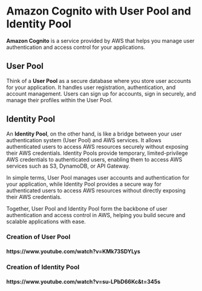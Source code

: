 <!DOCTYPE html>
<html lang="en">
<head>
  <meta charset="UTF-8">
  <meta name="viewport" content="width=device-width, initial-scale=1.0">
  <title>Amazon Cognito with User Pool and Identity Pool</title>
</head>
<body>
  <h1>Amazon Cognito with User Pool and Identity Pool</h1>
  <p><strong>Amazon Cognito</strong> is a service provided by AWS that helps you manage user authentication and access control for your applications.</p>
  <h2>User Pool</h2>
  <p>Think of a <strong>User Pool</strong> as a secure database where you store user accounts for your application. It handles user registration, authentication, and account management. Users can sign up for accounts, sign in securely, and manage their profiles within the User Pool.</p>
  <h2>Identity Pool</h2>
  <p>An <strong>Identity Pool</strong>, on the other hand, is like a bridge between your user authentication system (User Pool) and AWS services. It allows authenticated users to access AWS resources securely without exposing their AWS credentials. Identity Pools provide temporary, limited-privilege AWS credentials to authenticated users, enabling them to access AWS services such as S3, DynamoDB, or API Gateway.</p>
  <p>In simple terms, User Pool manages user accounts and authentication for your application, while Identity Pool provides a secure way for authenticated users to access AWS resources without directly exposing their AWS credentials.</p>
  <p>Together, User Pool and Identity Pool form the backbone of user authentication and access control in AWS, helping you build secure and scalable applications with ease.</p>

  <h3>Creation of User Pool</h3>
<h4>https://www.youtube.com/watch?v=KMk73SDYLys</h4>

<h3>Creation of Identity Pool</h3>
<h4>https://www.youtube.com/watch?v=su-LPbD66Kc&t=345s</h4>

</body>
</html>
